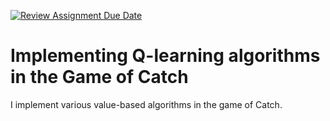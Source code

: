 [![Review Assignment Due Date](https://classroom.github.com/assets/deadline-readme-button-22041afd0340ce965d47ae6ef1cefeee28c7c493a6346c4f15d667ab976d596c.svg)](https://classroom.github.com/a/ohpkEBVS)
# Implementing Q-learning algorithms in the Game of Catch

I implement various value-based algorithms in the game of Catch. 
